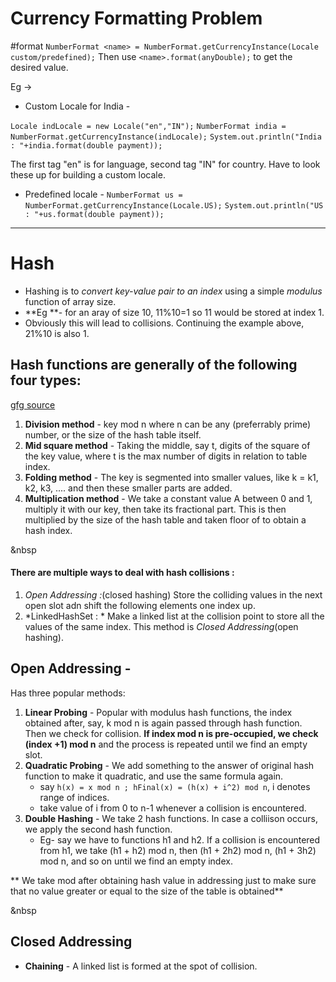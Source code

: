 # Currency Formatting Problem
#format 
`NumberFormat <name> = NumberFormat.getCurrencyInstance(Locale custom/predefined);`
Then use `<name>.format(anyDouble);` to get the desired value.

Eg ->
- Custom Locale for India -

`Locale indLocale = new Locale("en","IN");`
`NumberFormat india = NumberFormat.getCurrencyInstance(indLocale);`
`System.out.println("India : "+india.format(double payment));`

The first tag "en" is for language, second tag "IN" for country.
Have to look these up for building a custom locale.

- Predefined locale -
`NumberFormat us = NumberFormat.getCurrencyInstance(Locale.US);`
`System.out.println("US : "+us.format(double payment));`
****
# Hash
- Hashing is to *convert key-value pair to an index* using a simple *modulus* function of array size.
- **Eg **- for an aray of size 10,   11%10=1 so 11 would be stored at index 1.
 - Obviously this will lead to collisions. Continuing the example above, 21%10 is also 1.
 ## Hash functions are generally of the following four types: 
 [gfg source](https://www.geeksforgeeks.org/hash-functions-and-list-types-of-hash-functions/)
 1. **Division method** - key mod n where n can be any (preferrably prime) number, or the size of the hash table itself.
 2. **Mid square method** - Taking the middle, say t, digits of the square of the key value, where t is the max number of digits in relation to table index.
 3. **Folding method** - The key is segmented into smaller values, like k = k1, k2, k3, .... and then these smaller parts are added.
 4. **Multiplication method** - We take a constant value A between 0 and 1, multiply it with our key, then take its fractional part. This is then multiplied by the size of the hash table and taken floor of to obtain a hash index.
 
 &nbsp
 
 #### There are multiple ways to deal with hash collisions : 
 1. *Open Addressing :*(closed hashing) Store the colliding values in the next open slot adn shift the following elements one index up.
 2. *LinkedHashSet : * Make a linked list at the collision point to store all the values of the same index. This method is *Closed Addressing*(open hashing).

## Open Addressing - 
Has three popular methods: 
1. **Linear Probing** -  Popular with modulus hash functions, the index obtained after, say, k mod n is again passed through hash function. Then we check for collision. **If index mod n is pre-occupied, we check (index +1) mod n** and the process is repeated until we find an empty slot.
2. **Quadratic Probing** - We add something to the answer of original hash function to make it quadratic, and use the same formula again.
	- say `h(x) = x mod n ; hFinal(x) = (h(x) + i^2) mod n`, i denotes range of indices.
	- take value of i from 0 to n-1 whenever a collision is encountered.
3. **Double Hashing** - We take 2 hash functions. In case a colliison occurs, we apply the second hash function.
	-	Eg- say we have to functions h1 and h2. If a collision is encountered from h1, we take (h1 + h2) mod n, then (h1 + 2h2) mod n, (h1 + 3h2) mod n, and so on until we find an empty index.

** We take mod after obtaining hash value in addressing just to make sure that no value greater or equal to the size of the table is obtained**

&nbsp

## Closed Addressing
-	**Chaining** - A linked list is formed at the spot of collision.